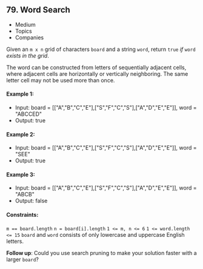 ## 79. Word Search
- Medium
- Topics
- Companies

Given an `m x n` grid of characters `board` and a string `word`, return `true` *if* `word` *exists in the grid*.

The word can be constructed from letters of sequentially adjacent cells, where adjacent cells are horizontally or vertically neighboring. The same letter cell may not be used more than once.

 

#### Example 1:
- Input: board = [["A","B","C","E"],["S","F","C","S"],["A","D","E","E"]], word = "ABCCED"
- Output: true

#### Example 2:
- Input: board = [["A","B","C","E"],["S","F","C","S"],["A","D","E","E"]], word = "SEE"
- Output: true

#### Example 3:
- Input: board = [["A","B","C","E"],["S","F","C","S"],["A","D","E","E"]], word = "ABCB"
- Output: false
 

#### Constraints:

`m == board.length`
`n = board[i].length`
`1 <= m, n <= 6`
`1 <= word.length <= 15`
`board` and `word` consists of only lowercase and uppercase English letters.
 

**Follow up**: Could you use search pruning to make your solution faster with a larger `board`?